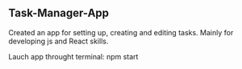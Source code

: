 ## Task-Manager-App
Created an app for setting up, creating and editing tasks. Mainly for developing js and React skills. 

Lauch app throught terminal: npm start
